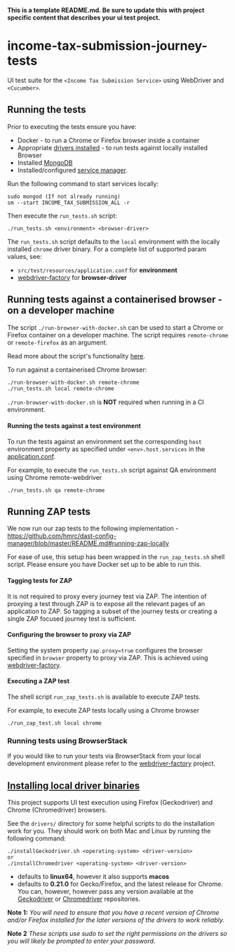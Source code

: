 **This is a template README.md.  Be sure to update this with project specific content that describes your ui test project.**

# income-tax-submission-journey-tests
UI test suite for the `<Income Tax Submission Service>` using WebDriver and `<Cucumber>`.

## Running the tests

Prior to executing the tests ensure you have:
 - Docker - to run a Chrome or Firefox browser inside a container 
 - Appropriate [drivers installed](#install-driver-binary) - to run tests against locally installed Browser
 - Installed [MongoDB](https://docs.mongodb.com/manual/installation/) 
 - Installed/configured [service manager](https://github.com/hmrc/service-manager).  

Run the following command to start services locally:

    sudo mongod (If not already running)
    sm --start INCOME_TAX_SUBMISSION_ALL -r

Then execute the `run_tests.sh` script:

    ./run_tests.sh <environment> <browser-driver>

The `run_tests.sh` script defaults to the `local` environment with the locally installed `chrome` driver binary.  For a complete list of supported param values, see:
 - `src/test/resources/application.conf` for **environment** 
 - [webdriver-factory](https://github.com/hmrc/webdriver-factory#2-instantiating-a-browser-with-default-options) for **browser-driver**

## Running tests against a containerised browser - on a developer machine

The script `./run-browser-with-docker.sh` can be used to start a Chrome or Firefox container on a developer machine. 
The script requires `remote-chrome` or `remote-firefox` as an argument.

Read more about the script's functionality [here](run-browser-with-docker.sh).

To run against a containerised Chrome browser:

```bash
./run-browser-with-docker.sh remote-chrome 
./run_tests.sh local remote-chrome
```

`./run-browser-with-docker.sh` is **NOT** required when running in a CI environment. 

#### Running the tests against a test environment

To run the tests against an environment set the corresponding `host` environment property as specified under
 `<env>.host.services` in the [application.conf](/src/test/resources/application.conf). 

For example, to execute the `run_tests.sh` script against QA  environment using Chrome remote-webdriver

    ./run_tests.sh qa remote-chrome

## Running ZAP tests

We now run our zap tests to the following implementation - https://github.com/hmrc/dast-config-manager/blob/master/README.md#running-zap-locally

For ease of use, this setup has been wrapped in the `run_zap_tests.sh` shell script. Please ensure you have Docker set up to be able to run this.

#### Tagging tests for ZAP

It is not required to proxy every journey test via ZAP. The intention of proxying a test through ZAP is to expose all the
 relevant pages of an application to ZAP. So tagging a subset of the journey tests or creating a 
 single ZAP focused journey test is sufficient.

#### Configuring the browser to proxy via ZAP 

Setting the system property `zap.proxy=true` configures the browser specified in `browser` property to proxy via ZAP. 
This is achieved using [webdriver-factory](https://github.com/hmrc/webdriver-factory#proxying-trafic-via-zap).  

#### Executing a ZAP test

The shell script `run_zap_tests.sh` is available to execute ZAP tests. 

For example, to execute ZAP tests locally using a Chrome browser

```
./run_zap_test.sh local chrome
```

### Running tests using BrowserStack
If you would like to run your tests via BrowserStack from your local development environment please refer to the [webdriver-factory](https://github.com/hmrc/webdriver-factory/blob/master/README.md/#user-content-running-tests-using-browser-stack) project.

## [Installing local driver binaries](#install-driver-binaries)

This project supports UI test execution using Firefox (Geckodriver) and Chrome (Chromedriver) browsers. 

See the `drivers/` directory for some helpful scripts to do the installation work for you.  They should work on both Mac and Linux by running the following command:

    ./installGeckodriver.sh <operating-system> <driver-version>
    or
    ./installChromedriver <operating-system> <driver-version>

- *<operating-system>* defaults to **linux64**, however it also supports **macos**
- *<driver-version>* defaults to **0.21.0** for Gecko/Firefox, and the latest release for Chrome.  You can, however, however pass any version available at the [Geckodriver](https://github.com/mozilla/geckodriver/tags) or [Chromedriver](http://chromedriver.storage.googleapis.com/) repositories.

**Note 1:** *You will need to ensure that you have a recent version of Chrome and/or Firefox installed for the later versions of the drivers to work reliably.*

**Note 2** *These scripts use sudo to set the right permissions on the drivers so you will likely be prompted to enter your password.*
